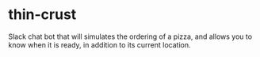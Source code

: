 # thin-crust
Slack chat bot that will simulates the ordering of a pizza, and allows you to know when it is ready, in addition to its current location.
